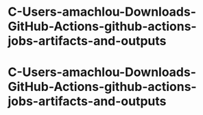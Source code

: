 # C-Users-amachlou-Downloads-GitHub-Actions-github-actions-jobs-artifacts-and-outputs
# C-Users-amachlou-Downloads-GitHub-Actions-github-actions-jobs-artifacts-and-outputs
